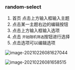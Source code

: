 ### random-select

1. 首页 点击上方输入框输入主题
2. 点击某一主题右边的编辑按钮
3. 点击上方输入框输入选项
4. 点击 `开始随机筛选`按钮进行选择
5. 点击选项可以编辑选项

![image-20210226081627044](C:\Users\27611\AppData\Roaming\Typora\typora-user-images\image-20210226081627044.png)

![image-20210226081658515](C:\Users\27611\AppData\Roaming\Typora\typora-user-images\image-20210226081658515.png)

